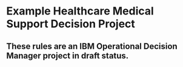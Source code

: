 # Example Healthcare Medical Support Decision Project
## These rules are an IBM Operational Decision Manager project in draft status.

